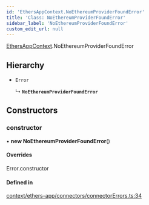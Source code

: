 ```yaml
---
id: 'EthersAppContext.NoEthereumProviderFoundError'
title: 'Class: NoEthereumProviderFoundError'
sidebar_label: 'NoEthereumProviderFoundError'
custom_edit_url: null
---
```


[EthersAppContext](../modules/EthersAppContext.md).NoEthereumProviderFoundError

## Hierarchy

- `Error`

  ↳ **`NoEthereumProviderFoundError`**

## Constructors

### constructor

• **new NoEthereumProviderFoundError**()

#### Overrides

Error.constructor

#### Defined in

[context/ethers-app/connectors/connectorErrors.ts:34](https://github.com/scaffold-eth/eth-hooks/blob/b2e0cac/src/context/ethers-app/connectors/connectorErrors.ts#L34)
